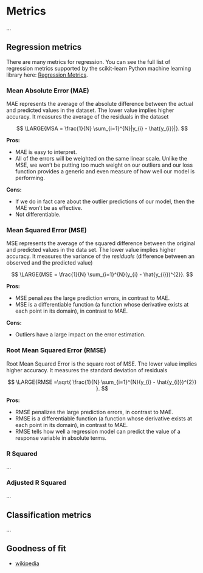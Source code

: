 # Metrics
...

## Regression metrics
There are many metrics for regression. You can see the full list of regression metrics supported by the scikit-learn Python machine learning library here: [Regression Metrics](https://scikit-learn.org/stable/modules/classes.html#regression-metrics).

### Mean Absolute Error (MAE)
MAE represents the average of the absolute difference between the actual and predicted values in the dataset. The lower value implies higher accuracy. It measures the average of the residuals in the dataset  

$$ \LARGE{MSA = \frac{1}{N} \sum_{i=1}^{N}|y_{i} - \hat{y_{i}}|}. $$

**Pros:** 
- MAE is easy to interpret.
- All of the errors will be weighted on the same linear scale. Unlike the MSE, we won’t be putting too much weight on our outliers and our loss function provides a generic and even measure of how well our model is performing.

**Cons:**
- If we do in fact care about the outlier predictions of our model, then the MAE won’t be as effective.
- Not differentiable.

### Mean Squared Error (MSE)
MSE represents the average of the squared difference between the original and predicted values in the data set. The lower value implies higher accuracy. It measures the variance of the *residuals* (difference between an observed and the predicted value)  

$$ \LARGE{MSE = \frac{1}{N} \sum_{i=1}^{N}(y_{i} - \hat{y_{i}})^{2}}. $$

**Pros:** 
- MSE penalizes the large prediction errors, in contrast to MAE.
- MSE is a differentiable function (a function whose derivative exists at each point in its domain), in contrast to MAE.

**Cons:**
- Outliers have a large impact on the error estimation.


### Root Mean Squared Error (RMSE)
Root Mean Squared Error is the square root of MSE. The lower value implies higher accuracy. It measures the standard deviation of residuals  

$$ \LARGE{RMSE =\sqrt{ \frac{1}{N} \sum_{i=1}^{N}(y_{i} - \hat{y_{i}})^{2}} }. $$

**Pros:**
- RMSE penalizes the large prediction errors, in contrast to MAE.
- RMSE is a differentiable function (a function whose derivative exists at each point in its domain), in contrast to MAE.
- RMSE tells how well a regression model can predict the value of a response variable in absolute terms.


### R Squared 
...

### Adjusted R Squared 
...


## Classification metrics
...


## Goodness of fit
- [wikipedia](https://en.wikipedia.org/wiki/Goodness_of_fit)
